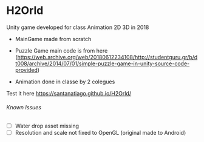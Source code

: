# H2Orld
Unity game developed for class Animation 2D 3D in 2018

- MainGame made from scratch

- Puzzle Game main code is from here (https://web.archive.org/web/20180612234108/http://studentguru.gr/b/dt008/archive/2014/07/01/simple-puzzle-game-in-unity-source-code-provided)

- Animation done in classe by 2 colegues

Test it here
https://santanatiago.github.io/H2Orld/

###### Known Issues

- [ ] Water drop asset missing
- [ ] Resolution and scale not fixed to OpenGL (original made to Android)
